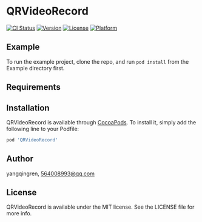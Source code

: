 # QRVideoRecord

[![CI Status](https://img.shields.io/travis/yangqingren/QRVideoRecord.svg?style=flat)](https://travis-ci.org/yangqingren/QRVideoRecord)
[![Version](https://img.shields.io/cocoapods/v/QRVideoRecord.svg?style=flat)](https://cocoapods.org/pods/QRVideoRecord)
[![License](https://img.shields.io/cocoapods/l/QRVideoRecord.svg?style=flat)](https://cocoapods.org/pods/QRVideoRecord)
[![Platform](https://img.shields.io/cocoapods/p/QRVideoRecord.svg?style=flat)](https://cocoapods.org/pods/QRVideoRecord)

## Example

To run the example project, clone the repo, and run `pod install` from the Example directory first.

## Requirements

## Installation

QRVideoRecord is available through [CocoaPods](https://cocoapods.org). To install
it, simply add the following line to your Podfile:

```ruby
pod 'QRVideoRecord'
```

## Author

yangqingren, 564008993@qq.com

## License

QRVideoRecord is available under the MIT license. See the LICENSE file for more info.
